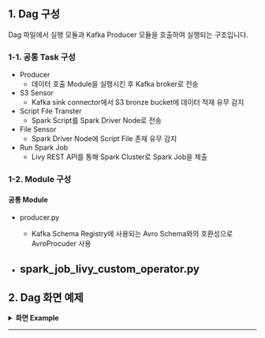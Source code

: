 ## 1. Dag 구성
Dag 파일에서 실행 모듈과 Kafka Producer 모듈을 호출하여 실행되는 구조입니다.

### 1-1. 공통 Task 구성
- Producer
    - 데이터 호출 Module을 실행시킨 후 Kafka broker로 전송
- S3 Sensor
    - Kafka sink connector에서 S3 bronze bucket에 데이터 적재 유무 감지
- Script File Transter
    - Spark Script를 Spark Driver Node로 전송
- File Sensor
    - Spark Driver Node에 Script File 존재 유무 감지
- Run Spark Job
    - Livy REST API를 통해 Spark Cluster로 Spark Job을 제출

### 1-2. Module 구성

#### 공통 Module

- producer.py
    - Kafka Schema Registry에 사용되는 Avro Schema와의 호환성으로 AvroProcuder 사용

- spark_job_livy_custom_operator.py
    -



## 2. Dag 화면 예제

<details>
<summary><strong>화면 Example</strong></summary>
<h4>Airflow Main 화면</h4>
<p align="center"><img src="https://github.com/kdu9303/elt-pipeline-project/blob/main/jpg/example_airflow_1.jpg" width="740" height="200"/></p>


<h4>Task flow</h4>
<p align="center"><img src="https://github.com/kdu9303/elt-pipeline-project/blob/main/jpg/example_airflow_2.jpg" width="740" height="220"/></p>
</details>

---
